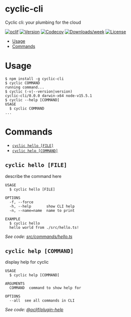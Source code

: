 cyclic-cli
==========

Cyclic cli: your plumbing for the cloud

[![oclif](https://img.shields.io/badge/cli-oclif-brightgreen.svg)](https://oclif.io)
[![Version](https://img.shields.io/npm/v/cyclic-cli.svg)](https://npmjs.org/package/cyclic-cli)
[![Codecov](https://codecov.io/gh/cyclic-software/cli/branch/master/graph/badge.svg)](https://codecov.io/gh/cyclic-software/cli)
[![Downloads/week](https://img.shields.io/npm/dw/cyclic-cli.svg)](https://npmjs.org/package/cyclic-cli)
[![License](https://img.shields.io/npm/l/cyclic-cli.svg)](https://github.com/cyclic-software/cli/blob/master/package.json)

<!-- toc -->
* [Usage](#usage)
* [Commands](#commands)
<!-- tocstop -->
# Usage
<!-- usage -->
```sh-session
$ npm install -g cyclic-cli
$ cyclic COMMAND
running command...
$ cyclic (-v|--version|version)
cyclic-cli/0.0.0 darwin-x64 node-v15.5.1
$ cyclic --help [COMMAND]
USAGE
  $ cyclic COMMAND
...
```
<!-- usagestop -->
# Commands
<!-- commands -->
* [`cyclic hello [FILE]`](#cyclic-hello-file)
* [`cyclic help [COMMAND]`](#cyclic-help-command)

## `cyclic hello [FILE]`

describe the command here

```
USAGE
  $ cyclic hello [FILE]

OPTIONS
  -f, --force
  -h, --help       show CLI help
  -n, --name=name  name to print

EXAMPLE
  $ cyclic hello
  hello world from ./src/hello.ts!
```

_See code: [src/commands/hello.ts](https://github.com/cyclic-software/cli/blob/v0.0.0/src/commands/hello.ts)_

## `cyclic help [COMMAND]`

display help for cyclic

```
USAGE
  $ cyclic help [COMMAND]

ARGUMENTS
  COMMAND  command to show help for

OPTIONS
  --all  see all commands in CLI
```

_See code: [@oclif/plugin-help](https://github.com/oclif/plugin-help/blob/v3.2.1/src/commands/help.ts)_
<!-- commandsstop -->
